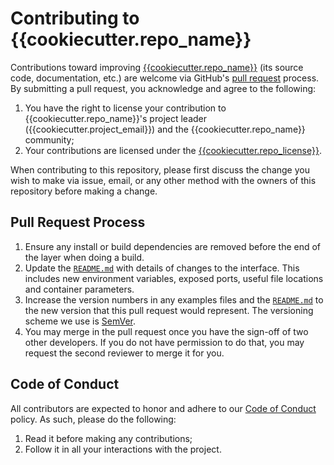 # Contributing to {{cookiecutter.repo_name}}

Contributions toward improving [{{cookiecutter.repo_name}}](https://github.com/{{cookiecutter.github_user}}/{{cookiecutter.repo_name}}) (its source code, documentation, etc.) are welcome via GitHub's [pull request](https://github.com/{{cookiecutter.github_user}}/{{cookiecutter.repo_name}}/pull/new/master) process.  By submitting a pull request, you acknowledge and agree to the following:

1. You have the right to license your contribution to {{cookiecutter.repo_name}}'s project leader ({{cookiecutter.project_email}}) and the {{cookiecutter.repo_name}} community;
2. Your contributions are licensed under the [{{cookiecutter.repo_license}}](LICENSE.md).

When contributing to this repository, please first discuss the change you wish to make via issue,
email, or any other method with the owners of this repository before making a change.

## Pull Request Process

1. Ensure any install or build dependencies are removed before the end of the layer when doing a build.
2. Update the [`README.md`](README.md) with details of changes to the interface. This includes new environment variables, exposed ports, useful file locations and container parameters.
3. Increase the version numbers in any examples files and the [`README.md`](README.md) to the new version that this pull request would represent. The versioning scheme we use is [SemVer](http://semver.org/).
4. You may merge in the pull request once you have the sign-off of two other developers. If you do not have permission to do that, you may request the second reviewer to merge it for you.

## Code of Conduct

All contributors are expected to honor and adhere to our [Code of Conduct](CODE_OF_CONDUCT.md) policy. As such, please do the following:

1. Read it before making any contributions;
2. Follow it in all your interactions with the project.

